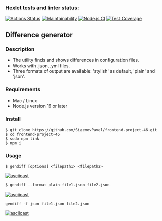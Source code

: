 ### Hexlet tests and linter status:
[![Actions Status](https://github.com/SizemovPavel/frontend-project-46/workflows/hexlet-check/badge.svg)](https://github.com/SizemovPavel/frontend-project-46/actions)
[![Maintainability](https://api.codeclimate.com/v1/badges/7afdbb6b006328d3426e/maintainability)](https://codeclimate.com/github/SizemovPavel/frontend-project-46/maintainability)
[![Node.js CI](https://github.com/SizemovPavel/frontend-project-46/actions/workflows/github-actions.yml/badge.svg)](https://github.com/SizemovPavel/frontend-project-46/actions/workflows/github-actions.yml)
[![Test Coverage](https://api.codeclimate.com/v1/badges/7afdbb6b006328d3426e/test_coverage)](https://codeclimate.com/github/SizemovPavel/frontend-project-46/test_coverage)

## Difference generator

### Description

- The utility finds and shows differences in configuration files. 
- Works with .json, .yml files.
- Three formats of output are available: 'stylish' as default, 'plain' and 'json'.

### Requirements

- Mac / Linux
- Node.js version 16 or later

### Install

```
$ git clone https://github.com/SizemovPavel/frontend-project-46.git
$ cd frontend-project-46
$ sudo npm link
$ npm i
```

### Usage

```
$ gendiff [options] <filepath1> <filepath2>
```
[![asciicast](https://asciinema.org/a/8azuKBHWXaiTOdVMX2kODaWYs.svg)](https://asciinema.org/a/8azuKBHWXaiTOdVMX2kODaWYs)

```
$ gendiff --format plain file1.json file2.json
```
[![asciicast](https://asciinema.org/a/knucNmlPK3EB8dI5TUsQMFHr3.svg)](https://asciinema.org/a/knucNmlPK3EB8dI5TUsQMFHr3)

```
gendiff -f json file1.json file2.json
```
[![asciicast](https://asciinema.org/a/AiLsqWs0KieebtlmnE0CXAMHF.svg)](https://asciinema.org/a/AiLsqWs0KieebtlmnE0CXAMHF)